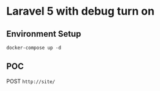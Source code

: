 # Laravel 5 with debug turn on

## Environment Setup

```
docker-compose up -d
```

## POC

POST `http://site/`
